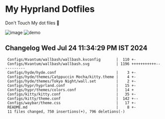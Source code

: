 # My Hyprland Dotfiles
  Don't Touch My dot files 🙂
 

  ![image](https://github.com/ALEX5402/dotfiles/assets/76860596/2fbe6020-4d76-4cf7-b052-58ff43cda405)
  ![demo](https://github.com/ALEX5402/dotfiles/assets/76860596/ff68bba7-e8da-49d3-a716-3ed3d73cfc25)

 
## Changelog Wed Jul 24 11:34:29 PM IST 2024
```
 Configs/Kvantum/wallbash/wallbash.kvconfig       |  110 +-
 Configs/Kvantum/wallbash/wallbash.svg            | 1196 +++++++++++-----------
 Configs/hyde/hyde.conf                           |    3 +-
 Configs/hyde/themes/Catppuccin Mocha/kitty.theme |    4 +-
 Configs/hyde/themes/Tokyo Night/wall.set         |    2 +-
 Configs/hypr/hyprland.conf                       |   15 +-
 Configs/hypr/themes/colors.conf                  |   14 +
 Configs/kitty/kitty.conf                         |   35 +-
 Configs/kitty/theme.conf                         |  142 +--
 Configs/waybar/theme.css                         |   17 +-
 README.md                                        |    8 +-
 11 files changed, 750 insertions(+), 796 deletions(-)
```
 
